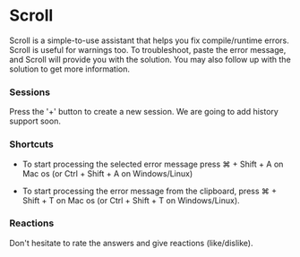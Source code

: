 # Scroll

Scroll is a simple-to-use assistant that helps you fix compile/runtime errors. Scroll is useful for warnings too. To troubleshoot, paste the error message, and Scroll will provide you with the solution. You may also follow up with the solution to get more information. 

### Sessions
Press the '+' button to create a new session. We are going to add history support soon. 

### Shortcuts
 - To start processing the selected error message press ⌘ + Shift + A on Mac os (or Ctrl + Shift + A on Windows/Linux)

 - To start processing the error message from the clipboard, press ⌘ + Shift + T on Mac os (or Ctrl + Shift + T on Windows/Linux).

### Reactions
Don't hesitate to rate the answers and give reactions (like/dislike). 
